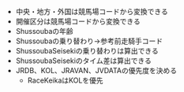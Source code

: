 * 中央・地方・外国は競馬場コードから変換できる
* 開催区分は競馬場コードから変換できる
* Shussoubaの年齢
* Shussoubaの乗り替わり→参考前走騎手コード
* ShussoubaSeisekiの乗り替わりは算出できる
* ShussoubaSeisekiのタイム差は算出できる
* JRDB、KOL、JRAVAN、JVDATAの優先度を決める
  * RaceKeikaはKOLを優先
  